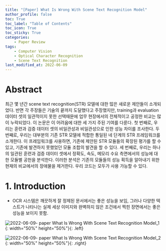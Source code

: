 ```yaml
---
title: "[Paper] What Is Wrong With Scene Text Recognition Model"
author_profile: false
toc: True	
toc_label: "Table of Contents"
toc_icon: True
toc_sticky:	True
categories: 
    - Paper Review
tags: 
    - Computer Vision
    - Optical Character Recognition
    - Scene Text Recognition
last_modified_at: 2022-06-09
---
```

# **Abstract**

 최근 몇 년간 scene text recognition(STR) 모델에 대한 많은 새로운 제안들이 소개되었다. 반면 각 주장들은 기술의 끝까지 도달했다고 주장했지만, training과 evaluation 데이터 셋의 일관적이지 못한 선택때문에 업무 현장에서의 전체적이고 공정한 비교는 많이 누락되었다. 이 논문은 이 어려움에 대한 세 가지 주된 기여를 다룬다. 첫 번째로, 우리는 훈련과 검증 데이터 셋의 비일관성과 비일관성으로 인한 성능 차이를 조사한다. 두 번째로, 우리는 대부분의 기존 STR 모델에 적합한 통일된 네 단계의 STR 프레임워크를 소개한다. 이 프레임워크를 사용하면, 기존에 제안된 STR 모듈들의 확장된 평가를 할 수 있고, 기존에 발견하지 못했었던 모듈 조합의 발견을 할 수 있다.  세 번째로, 우리는 하나의 일관된 훈련과 검증 데이터 셋에서 정확도, 속도, 메모리 수요 측면에서의 성능에 대한 모듈별 공헌을 분석한다. 이러한 분석은 기존의 모듈들의 성능 획득을 알아내기 위한 현재의 비교에서의 장애물을 제거한다. 우리 코드는 모두가 사용 가능할 수 있다.   

# **1. Introduction**

- OCR 시스템은 깨끗하게 잘 정제된 문서에서는 좋은 성능을 보임, 그러나 다양한 텍스트가 나타나는 실제 세상 이미지와 완벽하지 않은 조건에서 찍힌 장면에서는 좋은 성능을 보이지 못함.

![2022-06-09- paper What Is Wrong With Scene Text Recognition Model_1](https://user-images.githubusercontent.com/57248121/172964721-740222db-67fb-4424-84fa-7f19d2c1444f.png){: width="50%" height="50%"}{: .left}

![2022-06-09- paper What Is Wrong With Scene Text Recognition Model_2](https://user-images.githubusercontent.com/57248121/172964758-81f0f667-b658-40b7-b81c-22b14b20c13a.jpg){: width="50%" height="50%"}{: .right}